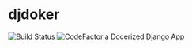 # djdoker
[![Build Status](https://travis-ci.org/arbazrhduke/djdoker.svg?branch=master)](https://travis-ci.org/arbazrhduke/djdoker)
[![CodeFactor](https://www.codefactor.io/repository/github/arbazrhduke/djdoker/badge)](https://www.codefactor.io/repository/github/arbazrhduke/djdoker)
a Docerized Django App
